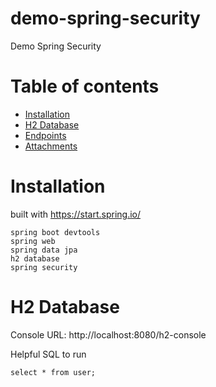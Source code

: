 # demo-spring-security
Demo Spring Security

Table of contents
=================
<!--ts-->
   * [Installation](#installation)
   * [H2 Database](#h2-database)
   * [Endpoints](#endpoints)
   * [Attachments](#attachments)
<!--te-->

Installation
============

built with https://start.spring.io/

```
spring boot devtools
spring web
spring data jpa
h2 database
spring security
```

H2 Database
============
Console URL: http://localhost:8080/h2-console

Helpful SQL to run
```
select * from user;
```